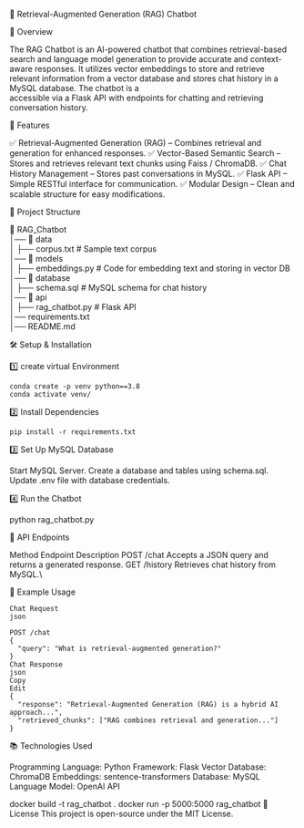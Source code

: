 🧠 Retrieval-Augmented Generation (RAG) Chatbot

 📌 Overview
 
  The RAG Chatbot is an AI-powered chatbot that combines retrieval-based search and language model generation to provide accurate and context-aware responses. It     utilizes vector embeddings to store and retrieve relevant information from a vector database and stores chat history in a MySQL database. The chatbot is a  
  accessible via a Flask API with endpoints for chatting and retrieving conversation history.

🚀 Features

  ✅ Retrieval-Augmented Generation (RAG) – Combines retrieval and generation for enhanced responses.
  ✅ Vector-Based Semantic Search – Stores and retrieves relevant text chunks using Faiss / ChromaDB.
  ✅ Chat History Management – Stores past conversations in MySQL.
  ✅ Flask API – Simple RESTful interface for communication.
  ✅ Modular Design – Clean and scalable structure for easy modifications.





📂 Project Structure


  📁 RAG_Chatbot  
  │── 📂 data  
  │   ├── corpus.txt  # Sample text corpus  
  │── 📂 models  
  │   ├── embeddings.py  # Code for embedding text and storing in vector DB  
  │── 📂 database  
  │   ├── schema.sql  # MySQL schema for chat history  
  │── 📂 api  
  │   ├── rag_chatbot.py  # Flask API  
  │── requirements.txt  
  │── README.md  


🛠️ Setup & Installation

1️⃣ create virtual Environment
  
    conda create -p venv python==3.8
    conda activate venv/

2️⃣ Install Dependencies

    pip install -r requirements.txt

3️⃣ Set Up MySQL Database

  Start MySQL Server.
  Create a database and tables using schema.sql.
  Update .env file with database credentials.

4️⃣ Run the Chatbot

  python rag_chatbot.py


🔌 API Endpoints

  Method	Endpoint	Description
  POST	/chat	Accepts a JSON query and returns a generated response.
  GET	/history	Retrieves chat history from MySQL.\

🧪 Example Usage


    Chat Request
    json
    
    POST /chat
    {
      "query": "What is retrieval-augmented generation?"
    }
    Chat Response
    json
    Copy
    Edit
    {
      "response": "Retrieval-Augmented Generation (RAG) is a hybrid AI approach...",
      "retrieved_chunks": ["RAG combines retrieval and generation..."]
    }

📚 Technologies Used


  Programming Language: Python
  Framework: Flask
  Vector Database: ChromaDB
  Embeddings: sentence-transformers
  Database: MySQL
  Language Model: OpenAI API 




docker build -t rag_chatbot .
docker run -p 5000:5000 rag_chatbot
📜 License
This project is open-source under the MIT License.
